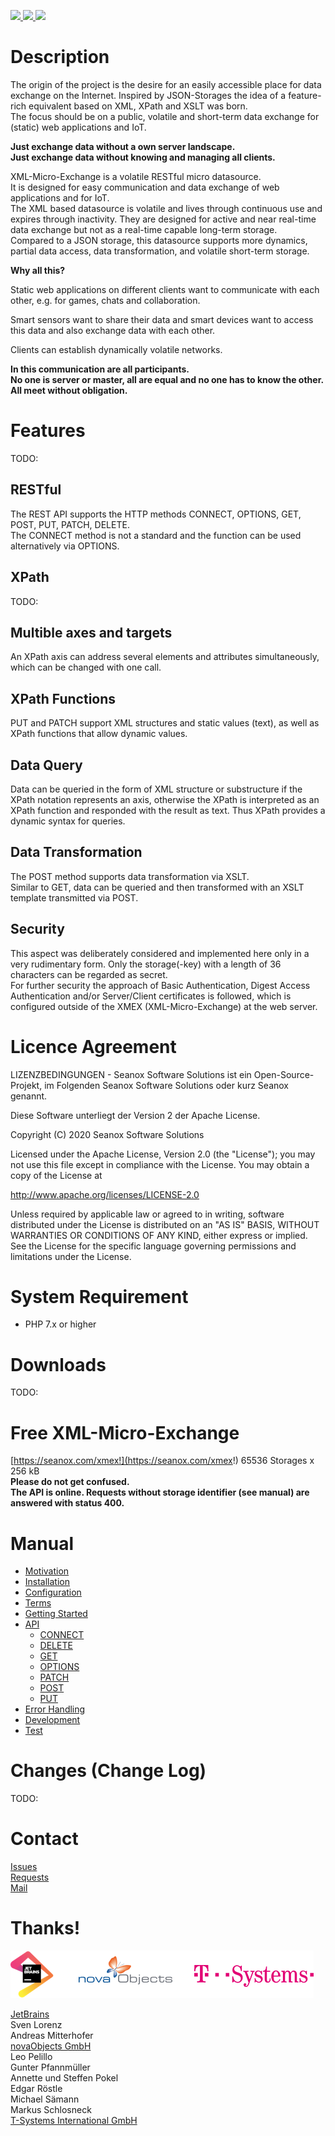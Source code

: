 <p>
  <a href="https://github.com/seanox/xml-online-storage/pulls">
    <img src="https://img.shields.io/badge/development-active-green?style=for-the-badge">
  </a>
  <a href="https://github.com/seanox/xml-online-storage/issues">
    <img src="https://img.shields.io/badge/maintenance-active-green?style=for-the-badge">
  </a>
  <a href="http://seanox.de/contact">
    <img src="https://img.shields.io/badge/support-active-green?style=for-the-badge">
  </a>
</p>


# Description
The origin of the project is the desire for an easily accessible place for data
exchange on the Internet. Inspired by JSON-Storages the idea of a feature-rich
equivalent based on XML, XPath and XSLT was born.  
The focus should be on a public, volatile and short-term data exchange for
(static) web applications and IoT.

__Just exchange data without a own server landscape.__  
__Just exchange data without knowing and managing all clients.__

XML-Micro-Exchange is a volatile RESTful micro datasource.  
It is designed for easy communication and data exchange of web applications and
for IoT.  
The XML based datasource is volatile and lives through continuous use and
expires through inactivity. They are designed for active and near real-time data
exchange but not as a real-time capable long-term storage.  
Compared to a JSON storage, this datasource supports more dynamics, partial data
access, data transformation, and volatile short-term storage. 

__Why all this?__

Static web applications on different clients want to communicate with each
other, e.g. for games, chats and collaboration.

Smart sensors want to share their data and smart devices want to access this
data and also exchange data with each other.

Clients can establish dynamically volatile networks.

__In this communication are all participants.__  
__No one is server or master, all are equal and no one has to know the other.__  
__All meet without obligation.__


# Features
TODO:

## RESTful
The REST API supports the HTTP methods CONNECT, OPTIONS, GET, POST, PUT, PATCH,
DELETE.  
The CONNECT method is not a standard and the function can be used
alternatively via OPTIONS.  

## XPath
TODO:

## Multible axes and targets
An XPath axis can address several elements and attributes simultaneously, which
can be changed with one call.

## XPath Functions
PUT and PATCH support XML structures and static values (text), as well as XPath
functions that allow dynamic values. 

## Data Query
Data can be queried in the form of XML structure or substructure if the XPath
notation represents an axis, otherwise the XPath is interpreted as an XPath
function and responded with the result as text. 
Thus XPath provides a dynamic syntax for queries.

## Data Transformation
The POST method supports data transformation via XSLT.  
Similar to GET, data can be queried and then transformed with an XSLT template
transmitted via POST.

## Security
This aspect was deliberately considered and implemented here only in a very
rudimentary form. Only the storage(-key) with a length of 36 characters can be
regarded as secret.  
For further security the approach of Basic Authentication, Digest Access
Authentication and/or Server/Client certificates is followed, which is
configured outside of the XMEX (XML-Micro-Exchange) at the web server.


# Licence Agreement
LIZENZBEDINGUNGEN - Seanox Software Solutions ist ein Open-Source-Projekt, im
Folgenden Seanox Software Solutions oder kurz Seanox genannt.
 
Diese Software unterliegt der Version 2 der Apache License.

Copyright (C) 2020 Seanox Software Solutions

Licensed under the Apache License, Version 2.0 (the "License"); you may not use
this file except in compliance with the License. You may obtain a copy of the
License at

http://www.apache.org/licenses/LICENSE-2.0

Unless required by applicable law or agreed to in writing, software distributed
under the License is distributed on an "AS IS" BASIS, WITHOUT WARRANTIES OR
CONDITIONS OF ANY KIND, either express or implied. See the License for the
specific language governing permissions and limitations under the License.


# System Requirement
- PHP 7.x or higher


# Downloads
TODO:


# Free XML-Micro-Exchange 
[https://seanox.com/xmex!](https://seanox.com/xmex!) 65536 Storages x 256 kB  
__Please do not get confused.  
The API is online. Requests without storage identifier (see manual) are
answered with status 400.__


# Manual
* [Motivation](manual/motivation.md)
* [Installation](manual/installation.md)
* [Configuration](manual/configuration.md)
* [Terms](manual/terms.md)
* [Getting Started](manual/getting-started.md)
* [API](manual/api.md)
  * [CONNECT](manual/api-connect.md)
  * [DELETE](manual/api-delete.md)
  * [GET](manual/api-get.md)
  * [OPTIONS](manual/api-options.md)
  * [PATCH](manual/api-patch.md)
  * [POST](manual/api-post.md)
  * [PUT](manual/api-put.md)
* [Error Handling](manual/error-handling.md)     
* [Development](manual/development.md)
* [Test](manual/test.md)


# Changes (Change Log)
TODO:


# Contact
[Issues](https://github.com/seanox/xml-online-storage/issues)  
[Requests](https://github.com/seanox/xml-online-storage/pulls)  
[Mail](http://seanox.de/contact)  


# Thanks!
<img src="https://raw.githubusercontent.com/seanox/seanox/master/sources/resources/images/thanks.png">

[JetBrains](https://www.jetbrains.com/?from=seanox)  
Sven Lorenz  
Andreas Mitterhofer  
[novaObjects GmbH](https://www.novaobjects.de)  
Leo Pelillo  
Gunter Pfannm&uuml;ller  
Annette und Steffen Pokel  
Edgar R&ouml;stle  
Michael S&auml;mann  
Markus Schlosneck  
[T-Systems International GmbH](https://www.t-systems.com)
